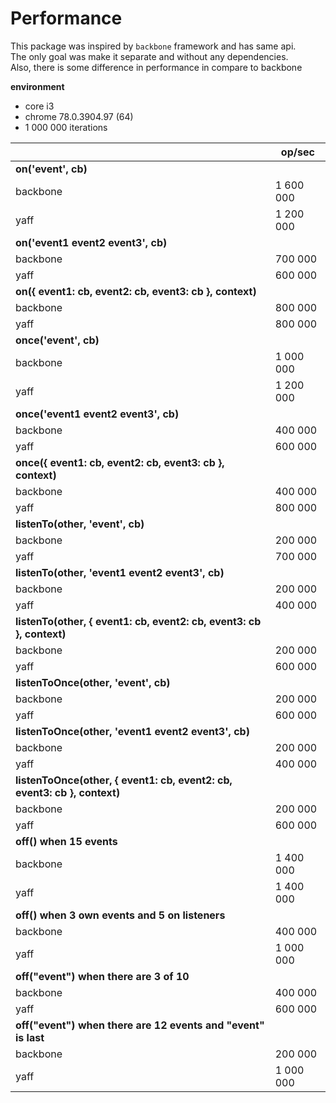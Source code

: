 # Performance
This package was inspired by `backbone` framework and has same api.  
The only goal was make it separate and without any dependencies.  
Also, there is some difference in performance in compare to backbone

**environment**  
- core i3
- chrome 78.0.3904.97 (64)
- 1 000 000 iterations


| | op/sec |
|---| --|
| **on('event', cb)** |
| backbone | 1 600 000 |
| yaff | 1 200 000 |
| **on('event1 event2 event3', cb)** |
| backbone | 700 000 |
| yaff | 600 000 |
| **on({ event1: cb, event2: cb, event3: cb }, context)** |
| backbone | 800 000 |
| yaff | 800 000 |
| **once('event', cb)** |
| backbone | 1 000 000 |
| yaff | 1 200 000 |
| **once('event1 event2 event3', cb)** |
| backbone | 400 000 |
| yaff | 600 000 |
| **once({ event1: cb, event2: cb, event3: cb }, context)** |
| backbone | 400 000 |
| yaff | 800 000 |
| **listenTo(other, 'event', cb)** |
| backbone | 200 000 |
| yaff | 700 000 |
| **listenTo(other, 'event1 event2 event3', cb)** |
| backbone | 200 000 |
| yaff | 400 000 |
| **listenTo(other, { event1: cb, event2: cb, event3: cb }, context)** |
| backbone | 200 000 |
| yaff | 600 000 |
| **listenToOnce(other, 'event', cb)** |
| backbone | 200 000 |
| yaff | 600 000 |
| **listenToOnce(other, 'event1 event2 event3', cb)** |
| backbone | 200 000 |
| yaff | 400 000 |
| **listenToOnce(other, { event1: cb, event2: cb, event3: cb }, context)** |
| backbone | 200 000 |
| yaff | 600 000 |
| **off() when 15 events** |
| backbone | 1 400 000 |
| yaff | 1 400 000 |
| **off() when 3 own events and 5 on listeners** |
| backbone | 400 000 |
| yaff | 1 000 000 |
| **off("event") when there are 3 of 10** |
| backbone | 400 000 |
| yaff | 600 000 |
| **off("event") when there are 12 events and "event" is last** |
| backbone | 200 000 |
| yaff | 1 000 000 |

